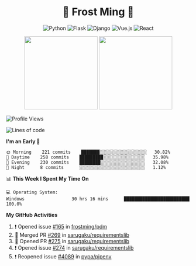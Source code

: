 <h1 align="center">🦄 Frost Ming 🐍</h1>

<div align="center">

![Python](https://img.shields.io/badge/-Python-%233776ab?logo=python&style=for-the-badge&logoColor=white)
![Flask](https://img.shields.io/badge/-Flask-%23eeeeee?logo=flask&style=for-the-badge&logoColor=black)
![Django](https://img.shields.io/badge/-Django-%23092E20?logo=django&style=for-the-badge&logoColor=white)
![Vue.js](https://img.shields.io/badge/-Vue.js-%234fc08d?logo=vue.js&style=for-the-badge&logoColor=white)
![React](https://img.shields.io/badge/-React-%2357d8fb?logo=react&style=for-the-badge&logoColor=white)

</div>

<p align="center">
  <img height="200" src="https://github-readme-stats.vercel.app/api?username=frostming&show_icons=true&theme=dracula&include_all_commits=true" />
  <img height="200" src="https://github-readme-stats.vercel.app/api/top-langs/?username=frostming&theme=dracula&show_icons=true" />
</p>

<!--START_SECTION:waka-->
![Profile Views](http://img.shields.io/badge/Profile%20Views-105-blue)

![Lines of code](https://img.shields.io/badge/From%20Hello%20World%20I%27ve%20Written-15.7%20million%20lines%20of%20code-blue)

**I'm an Early 🐤** 

```text
🌞 Morning    221 commits    ███████░░░░░░░░░░░░░░░░░░   30.82% 
🌆 Daytime    258 commits    █████████░░░░░░░░░░░░░░░░   35.98% 
🌃 Evening    230 commits    ████████░░░░░░░░░░░░░░░░░   32.08% 
🌙 Night      8 commits      ░░░░░░░░░░░░░░░░░░░░░░░░░   1.12%

```


📊 **This Week I Spent My Time On** 

```text
💻 Operating System: 
Windows                  30 hrs 16 mins      █████████████████████████   100.0%

```


<!--END_SECTION:waka-->

**My GitHub Activities**

<!--START_SECTION:activity-->
1. ❗️ Opened issue [#165](https://github.com/frostming/pdm/issues/165) in [frostming/pdm](https://github.com/frostming/pdm)
2. 🎉 Merged PR [#269](https://github.com/sarugaku/requirementslib/pull/269) in [sarugaku/requirementslib](https://github.com/sarugaku/requirementslib)
3. 💪 Opened PR [#275](https://github.com/sarugaku/requirementslib/pull/275) in [sarugaku/requirementslib](https://github.com/sarugaku/requirementslib)
4. ❗️ Opened issue [#274](https://github.com/sarugaku/requirementslib/issues/274) in [sarugaku/requirementslib](https://github.com/sarugaku/requirementslib)
5. ❗️ Reopened issue [#4089](https://github.com/pypa/pipenv/issues/4089) in [pypa/pipenv](https://github.com/pypa/pipenv)
<!--END_SECTION:activity-->
